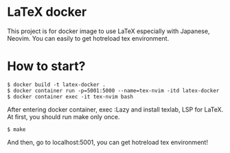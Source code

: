 # LaTeX docker
This project is for docker image to use LaTeX especially with Japanese, Neovim.
You can easily to get hotreload tex environment.

# How to start?
```
$ docker build -t latex-docker .
$ docker container run -p=5001:5000 --name=tex-nvim -itd latex-docker
$ docker container exec -it tex-nvim bash
```
After entering docker container, exec :Lazy and install texlab, LSP for LaTeX.
At first, you should run make only once.

```
$ make
```

And then, go to localhost:5001, you can get hotreload tex environment!

